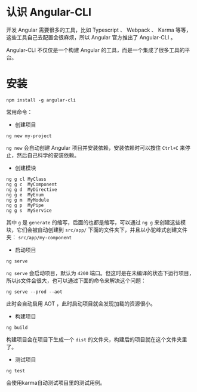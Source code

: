 # 认识 Angular-CLI

开发 Angular 需要很多的工具，比如 Typescript 、 Webpack 、 Karma 等等，这些工具自己去配置会很麻烦，所以 Angular 官方推出了 Angular-CLI 。

Angular-CLI 不仅仅是一个构建 Angular 的工具，而是一个集成了很多工具的平台。

# 安装

```
npm install -g angular-cli
```

常用命令：

* 创建项目

```
ng new my-project
``` 

`ng new` 会自动创建 Angular 项目并安装依赖，安装依赖时可以按住 `Ctrl+C` 来停止，然后自己科学的安装依赖。

* 创建模块

```
ng g cl MyClass
ng g c  MyComponent
ng g d  MyDirective
ng g e  MyEnum
ng g m  MyModule
ng g p  MyPipe
ng g s  MyService
```

其中 `g` 是 `generate` 的缩写，后面的也都是缩写，可以通过 `ng g` 来创建这些模块，它们会被自动创建到 `src/app/` 下面的文件夹下，并且以小驼峰式创建文件夹： `src/app/my-component`

* 启动项目

```
ng serve
```

`ng serve` 会启动项目，默认为 `4200` 端口。但这时是在未编译的状态下运行项目，所以js文件会很大，也可以通过下面的命令来解决这个问题：

```
ng serve --prod --aot
```

此时会自动启用 AOT ，此时启动项目就会发现加载的资源很小。

* 构建项目

```
ng build
```

构建项目会在项目下生成一个 `dist` 的文件夹，构建后的项目就在这个文件夹里了。

* 测试项目

```
ng test
```

会使用karma自动测试项目里的测试用例。
